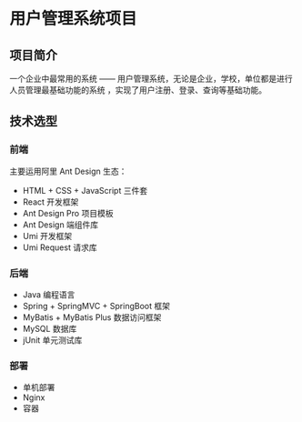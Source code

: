 # 用户管理系统项目




## 项目简介

一个企业中最常用的系统 —— 用户管理系统，无论是企业，学校，单位都是进行人员管理最基础功能的系统 ，实现了用户注册、登录、查询等基础功能。



## 技术选型

### 前端

主要运用阿里 Ant Design 生态：

- HTML + CSS + JavaScript 三件套
- React 开发框架
- Ant Design Pro 项目模板
- Ant Design 端组件库
- Umi 开发框架
- Umi Request 请求库



### 后端

- Java 编程语言
- Spring + SpringMVC + SpringBoot 框架
- MyBatis + MyBatis Plus 数据访问框架
- MySQL 数据库
- jUnit 单元测试库



### 部署

- 单机部署
- Nginx
- 容器



